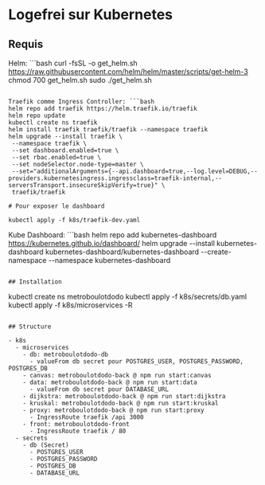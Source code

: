 # Logefrei sur Kubernetes

## Requis

Helm: ```bash
curl -fsSL -o get_helm.sh https://raw.githubusercontent.com/helm/helm/master/scripts/get-helm-3
chmod 700 get_helm.sh
sudo ./get_helm.sh

````

Traefik comme Ingress Controller: ```bash
helm repo add traefik https://helm.traefik.io/traefik
helm repo update
kubectl create ns traefik
helm install traefik traefik/traefik --namespace traefik
helm upgrade --install traefik \
 --namespace traefik \
 --set dashboard.enabled=true \
 --set rbac.enabled=true \
 --set nodeSelector.node-type=master \
 --set="additionalArguments={--api.dashboard=true,--log.level=DEBUG,--providers.kubernetesingress.ingressclass=traefik-internal,--serversTransport.insecureSkipVerify=true}" \
 traefik/traefik

# Pour exposer le dashboard

kubectl apply -f k8s/traefik-dev.yaml

````

Kube Dashboard: ```bash
helm repo add kubernetes-dashboard https://kubernetes.github.io/dashboard/
helm upgrade --install kubernetes-dashboard kubernetes-dashboard/kubernetes-dashboard --create-namespace --namespace kubernetes-dashboard

```

## Installation

```

kubectl create ns metroboulotdodo
kubectl apply -f k8s/secrets/db.yaml
kubectl apply -f k8s/microservices -R

```

## Structure

- k8s
  - microservices
    - db: metroboulotdodo-db
      - valueFrom db secret pour POSTGRES_USER, POSTGRES_PASSWORD, POSTGRES_DB
    - canvas: metroboulotdodo-back @ npm run start:canvas
    - data: metroboulotdodo-back @ npm run start:data
      - valueFrom db secret pour DATABASE_URL
    - dijkstra: metroboulotdodo-back @ npm run start:dijkstra
    - kruskal: metroboulotdodo-back @ npm run start:kruskal
    - proxy: metroboulotdodo-back @ npm run start:proxy
      - IngressRoute traefik /api 3000
    - front: metroboulotdodo-front
      - IngressRoute traefik / 80
  - secrets
    - db (Secret)
      - POSTGRES_USER
      - POSTGRES_PASSWORD
      - POSTGRES_DB
      - DATABASE_URL

```

```

```
